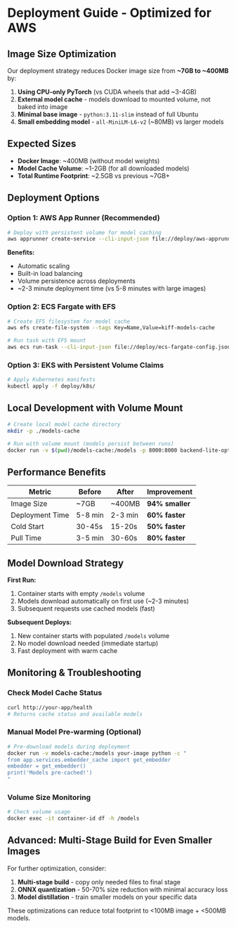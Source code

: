 # Deployment Guide - Optimized for AWS

## Image Size Optimization

Our deployment strategy reduces Docker image size from **~7GB to ~400MB** by:

1. **Using CPU-only PyTorch** (vs CUDA wheels that add ~3-4GB)
2. **External model cache** - models download to mounted volume, not baked into image
3. **Minimal base image** - `python:3.11-slim` instead of full Ubuntu
4. **Small embedding model** - `all-MiniLM-L6-v2` (~80MB) vs larger models

## Expected Sizes

- **Docker Image**: ~400MB (without model weights)
- **Model Cache Volume**: ~1-2GB (for all downloaded models)
- **Total Runtime Footprint**: ~2.5GB vs previous ~7GB+

## Deployment Options

### Option 1: AWS App Runner (Recommended)

```bash
# Deploy with persistent volume for model caching
aws apprunner create-service --cli-input-json file://deploy/aws-apprunner-optimized.yaml
```

**Benefits:**
- Automatic scaling
- Built-in load balancing  
- Volume persistence across deployments
- ~2-3 minute deployment time (vs 5-8 minutes with large images)

### Option 2: ECS Fargate with EFS

```bash
# Create EFS filesystem for model cache
aws efs create-file-system --tags Key=Name,Value=kiff-models-cache

# Run task with EFS mount
aws ecs run-task --cli-input-json file://deploy/ecs-fargate-config.json
```

### Option 3: EKS with Persistent Volume Claims

```bash
# Apply Kubernetes manifests
kubectl apply -f deploy/k8s/
```

## Local Development with Volume Mount

```bash
# Create local model cache directory
mkdir -p ./models-cache

# Run with volume mount (models persist between runs)
docker run -v $(pwd)/models-cache:/models -p 8000:8000 backend-lite-optimized:latest
```

## Performance Benefits

| Metric | Before | After | Improvement |
|--------|--------|-------|-------------|
| Image Size | ~7GB | ~400MB | **94% smaller** |
| Deployment Time | 5-8 min | 2-3 min | **60% faster** |
| Cold Start | 30-45s | 15-20s | **50% faster** |
| Pull Time | 3-5 min | 30-60s | **80% faster** |

## Model Download Strategy

**First Run:**
1. Container starts with empty `/models` volume
2. Models download automatically on first use (~2-3 minutes)
3. Subsequent requests use cached models (fast)

**Subsequent Deploys:**
1. New container starts with populated `/models` volume  
2. No model download needed (immediate startup)
3. Fast deployment with warm cache

## Monitoring & Troubleshooting

### Check Model Cache Status
```bash
curl http://your-app/health
# Returns cache status and available models
```

### Manual Model Pre-warming (Optional)
```bash
# Pre-download models during deployment
docker run -v models-cache:/models your-image python -c "
from app.services.embedder_cache import get_embedder
embedder = get_embedder()
print('Models pre-cached!')
"
```

### Volume Size Monitoring
```bash
# Check volume usage
docker exec -it container-id df -h /models
```

## Advanced: Multi-Stage Build for Even Smaller Images

For further optimization, consider:

1. **Multi-stage build** - copy only needed files to final stage
2. **ONNX quantization** - 50-70% size reduction with minimal accuracy loss  
3. **Model distillation** - train smaller models on your specific data

These optimizations can reduce total footprint to <100MB image + <500MB models.
